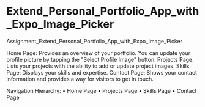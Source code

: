 # Extend_Personal_Portfolio_App_with_Expo_Image_Picker
Assignment_Extend_Personal_Portfolio_App_with_Expo_Image_Picker

Home Page: Provides an overview of your portfolio. You can update your profile picture by tapping the "Select Profile Image" button.
Projects Page: Lists your projects with the ability to add or update project images.
Skills Page: Displays your skills and expertise.
Contact Page: Shows your contact information and provides a way for visitors to get in touch.

Navigation Hierarchy:
•	Home Page
•	Projects Page
•	Skills Page
•	Contact Page

